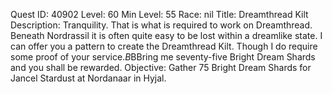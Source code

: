 Quest ID: 40902
Level: 60
Min Level: 55
Race: nil
Title: Dreamthread Kilt
Description: Tranquility. That is what is required to work on Dreamthread. Beneath Nordrassil it is often quite easy to be lost within a dreamlike state. I can offer you a pattern to create the Dreamthread Kilt. Though I do require some proof of your service.$B$BBring me seventy-five Bright Dream Shards and you shall be rewarded.
Objective: Gather 75 Bright Dream Shards for Jancel Stardust at Nordanaar in Hyjal.
